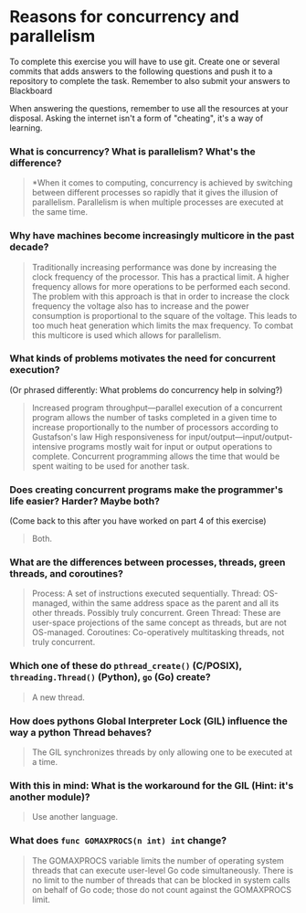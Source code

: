 # Reasons for concurrency and parallelism


To complete this exercise you will have to use git. Create one or several commits that adds answers to the following questions and push it to a repository to complete the task. Remember to also submit your answers to Blackboard

When answering the questions, remember to use all the resources at your disposal. Asking the internet isn't a form of "cheating", it's a way of learning.

 ### What is concurrency? What is parallelism? What's the difference?
 > *When it comes to computing, concurrency is achieved by switching between different processes so rapidly that it gives the illusion of parallelism. Parallelism is when multiple processes are executed at the same time. 
 
 ### Why have machines become increasingly multicore in the past decade?
 > Traditionally increasing performance was done by increasing the clock frequency of the processor. This has a practical limit. A higher frequency allows for more operations to be performed each second. The problem with this approach is that in order to increase the clock frequency the voltage also has to increase and the power consumption is proportional to the square of the voltage. This leads to too much heat generation which limits the max frequency. To combat this multicore is used which allows for parallelism.
 
 ### What kinds of problems motivates the need for concurrent execution?
 (Or phrased differently: What problems do concurrency help in solving?)
 >  Increased program throughput—parallel execution of a concurrent program allows the number of tasks completed in a given time to increase proportionally to the number of processors according to Gustafson's law
 > High responsiveness for input/output—input/output-intensive programs mostly wait for input or output operations to complete. Concurrent programming allows the time that would be spent waiting to be used for another task.
 
 ### Does creating concurrent programs make the programmer's life easier? Harder? Maybe both?
 (Come back to this after you have worked on part 4 of this exercise)
 > Both.
 
 ### What are the differences between processes, threads, green threads, and coroutines?
 > Process:     A set of instructions executed sequentially.
 > Thread:      OS-managed, within the same address space as the parent and all its other threads. Possibly truly concurrent.
 > Green Thread: These are user-space projections of the same concept as threads, but are not OS-managed.
 > Coroutines:  Co-operatively multitasking threads, not truly concurrent. 
 
 ### Which one of these do `pthread_create()` (C/POSIX), `threading.Thread()` (Python), `go` (Go) create?
 > A new thread.
 
 ### How does pythons Global Interpreter Lock (GIL) influence the way a python Thread behaves?
 > The GIL synchronizes threads by only allowing one to be executed at a time.
 
 ### With this in mind: What is the workaround for the GIL (Hint: it's another module)?
 > Use another language.
 
 ### What does `func GOMAXPROCS(n int) int` change? 
 > The GOMAXPROCS variable limits the number of operating system threads that can execute user-level Go code simultaneously. There is no limit to the number of threads that can be blocked in system calls on behalf of Go code; those do not count against the GOMAXPROCS limit. 

